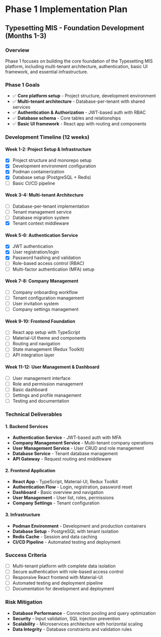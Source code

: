 # Phase 1 Implementation Plan
## Typesetting MIS - Foundation Development (Months 1-3)

### Overview
Phase 1 focuses on building the core foundation of the Typesetting MIS platform, including multi-tenant architecture, authentication, basic UI framework, and essential infrastructure.

### Phase 1 Goals
- ✅ **Core platform setup** - Project structure, development environment
- ✅ **Multi-tenant architecture** - Database-per-tenant with shared services
- ✅ **Authentication & Authorization** - JWT-based auth with RBAC
- ✅ **Database schema** - Core tables and relationships
- ✅ **Basic UI framework** - React app with routing and components

### Development Timeline (12 weeks)

#### Week 1-2: Project Setup & Infrastructure
- [x] Project structure and monorepo setup
- [x] Development environment configuration
- [x] Podman containerization
- [x] Database setup (PostgreSQL + Redis)
- [ ] Basic CI/CD pipeline

#### Week 3-4: Multi-tenant Architecture
- [ ] Database-per-tenant implementation
- [ ] Tenant management service
- [ ] Database migration system
- [x] Tenant context middleware

#### Week 5-6: Authentication Service
- [x] JWT authentication
- [x] User registration/login
- [x] Password hashing and validation
- [ ] Role-based access control (RBAC)
- [ ] Multi-factor authentication (MFA) setup

#### Week 7-8: Company Management
- [ ] Company onboarding workflow
- [ ] Tenant configuration management
- [ ] User invitation system
- [ ] Company settings management

#### Week 9-10: Frontend Foundation
- [ ] React app setup with TypeScript
- [ ] Material-UI theme and components
- [ ] Routing and navigation
- [ ] State management (Redux Toolkit)
- [ ] API integration layer

#### Week 11-12: User Management & Dashboard
- [ ] User management interface
- [ ] Role and permission management
- [ ] Basic dashboard
- [ ] Settings and profile management
- [ ] Testing and documentation

### Technical Deliverables

#### 1. Backend Services
- **Authentication Service** - JWT-based auth with MFA
- **Company Management Service** - Multi-tenant company operations
- **User Management Service** - User CRUD and role management
- **Database Service** - Tenant database management
- **API Gateway** - Request routing and middleware

#### 2. Frontend Application
- **React App** - TypeScript, Material-UI, Redux Toolkit
- **Authentication Flow** - Login, registration, password reset
- **Dashboard** - Basic overview and navigation
- **User Management** - User list, roles, permissions
- **Company Settings** - Tenant configuration

#### 3. Infrastructure
- **Podman Environment** - Development and production containers
- **Database Setup** - PostgreSQL with tenant isolation
- **Redis Cache** - Session and data caching
- **CI/CD Pipeline** - Automated testing and deployment

### Success Criteria
- [ ] Multi-tenant platform with complete data isolation
- [ ] Secure authentication with role-based access control
- [ ] Responsive React frontend with Material-UI
- [ ] Automated testing and deployment pipeline
- [ ] Documentation for development and deployment

### Risk Mitigation
- **Database Performance** - Connection pooling and query optimization
- **Security** - Input validation, SQL injection prevention
- **Scalability** - Microservices architecture with horizontal scaling
- **Data Integrity** - Database constraints and validation rules
